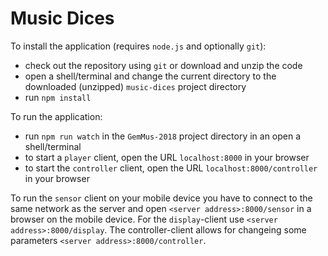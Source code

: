 # Music Dices

To install the application (requires `node.js` and optionally `git`):
* check out the repository using `git` or download and unzip the code
* open a shell/terminal and change the current directory to the downloaded (unzipped) `music-dices` project directory
* run `npm install`

To run the application:
* run `npm run watch` in the `GemMus-2018` project directory in an open a shell/terminal
* to start a `player` client, open the URL `localhost:8000` in your browser
* to start the `controller` client, open the URL `localhost:8000/controller` in your browser

To run the `sensor` client on your mobile device you have to connect to the same network as the server and open `<server address>:8000/sensor` in a browser on the mobile device. For the `display`-client use `<server address>:8000/display`. The controller-client allows for changeing some parameters `<server address>:8000/controller`.
